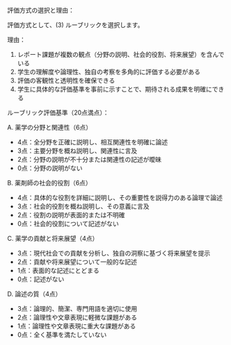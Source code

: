 評価方式の選択と理由：

評価方式として、(3) ルーブリックを選択します。

理由：
1. レポート課題が複数の観点（分野の説明、社会的役割、将来展望）を含んでいる
2. 学生の理解度や論理性、独自の考察を多角的に評価する必要がある
3. 評価の客観性と透明性を確保できる
4. 学生に具体的な評価基準を事前に示すことで、期待される成果を明確にできる

ルーブリック評価基準（20点満点）：

A. 薬学の分野と関連性（6点）
- 4点：全分野を正確に説明し、相互関連性を明確に論述
- 3点：主要分野を概ね説明し、関連性に言及
- 2点：分野の説明が不十分または関連性の記述が曖昧
- 0点：分野の説明がない

B. 薬剤師の社会的役割（6点）
- 4点：具体的な役割を詳細に説明し、その重要性を説得力のある論理で論述
- 3点：社会的役割を概ね説明し、その意義に言及
- 2点：役割の説明が表面的または不明確
- 0点：社会的役割について記述がない

C. 薬学の貢献と将来展望（4点）
- 3点：現代社会での貢献を分析し、独自の洞察に基づく将来展望を提示
- 2点：貢献や将来展望について一般的な記述
- 1点：表面的な記述にとどまる
- 0点：記述がない

D. 論述の質（4点）
- 3点：論理的、簡潔、専門用語を適切に使用
- 2点：論理性や文章表現に軽微な課題がある
- 1点：論理性や文章表現に重大な課題がある
- 0点：全く基準を満たしていない